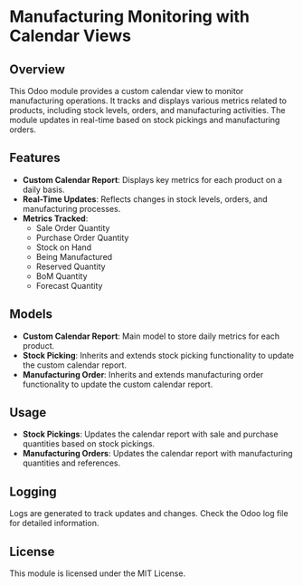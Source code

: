
# Manufacturing Monitoring with Calendar Views

## Overview

This Odoo module provides a custom calendar view to monitor manufacturing operations. It tracks and displays various metrics related to products, including stock levels, orders, and manufacturing activities. The module updates in real-time based on stock pickings and manufacturing orders.

## Features

- **Custom Calendar Report**: Displays key metrics for each product on a daily basis.
- **Real-Time Updates**: Reflects changes in stock levels, orders, and manufacturing processes.
- **Metrics Tracked**:
  - Sale Order Quantity
  - Purchase Order Quantity
  - Stock on Hand
  - Being Manufactured
  - Reserved Quantity
  - BoM Quantity
  - Forecast Quantity

## Models

- **Custom Calendar Report**: Main model to store daily metrics for each product.
- **Stock Picking**: Inherits and extends stock picking functionality to update the custom calendar report.
- **Manufacturing Order**: Inherits and extends manufacturing order functionality to update the custom calendar report.


## Usage

- **Stock Pickings**: Updates the calendar report with sale and purchase quantities based on stock pickings.
- **Manufacturing Orders**: Updates the calendar report with manufacturing quantities and references.

## Logging

Logs are generated to track updates and changes. Check the Odoo log file for detailed information.

## License

This module is licensed under the MIT License.

